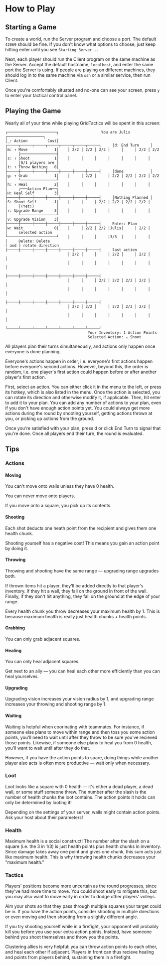 # How to Play

## Starting a Game

To create a world, run the Server program and choose a port. The default `42069` should be fine. If you don't know what options to choose, just keep hitting enter until you see `Starting Server...`

Next, each player should run the Client program on the same machine as the Server. Accept the default hostname, `localhost`, and enter the same port the Server is using. If people are playing on different machines, they should log in to the same machine via `ssh` or a similar service, then run Client.

Once you're comfortably situated and no-one can see your screen, press `y` to enter your tactical control panel.

## Playing the Game

Nearly all of your time while playing GridTactics will be spent in this screen:

```
┌──────────────────────┐                   You are Julis                    ┌────────────────┐
│_: Action         Cost│    ┌─────┬─────┬─────┬─────┬─────┬─────┬─────┐     │d: End Turn     │
│m: ↑ Move            1│    │ 2/2 │ 2/2 │ 2/2 │     │     │ 2/2 │ 2/2 │     ├────────────────┤
│s: ↑ Shoot           1│    │     │     │     │     │     │     │     │     │0/1 players are │
│t: ↑ Throw Nothing   0│    ├─────┼─────┼─────┼─────┼─────┼─────┼─────┤     │done            │
│g: ↑ Grab            1│    │     │ 2/2 │     │ 2/2 │ 2/2 │ 2/2 │ 2/2 │     └────────────────┘
│h: ↑ Heal            2│    │     │     │     │     │     │     │     │     ┌───Action Plan──┐
│H: Heal Self         3│    ├─────┼─────┼─────┼─────┼─────┼─────┼─────┤     │Nothing Planned │
│S: Shoot Self       -1│    │     │     │ 2/2 │ 2/2 │ 2/2 │ 2/2 │     │     │(Yet!)          │
│r: Upgrade Range     3│    │     │     │     │     │     │     │     │     └────────────────┘
│v: Upgrade Vision    3│    ├─────┼─────┼─────┼─────┼─────┼─────┼─────┤     Enter: Plan       
│w: Wait              0│    │     │ 2/2 │ 2/2 │Julis│     │ 2/2 │     │     selected action   
└──────────────────────┘    │     │     │     │3/3  │     │     │     │     Delete: Delete    
[ and ] rotate direction    ├─────┼─────┼─────┼─────┼─────┼─────┼─────┤     last action       
                            │ 2/2 │     │     │ 2/2 │     │ 2/2 │     │                       
                            │     │     │     │     │     │     │     │                       
                            ├─────┼─────┼─────┼─────┼─────┼─────┼─────┤                       
                            │     │     │ 2/2 │ 2/2 │ 2/2 │ 2/2 │     │                       
                            │     │     │     │     │     │     │     │                       
                            ├─────┼─────┼─────┼─────┼─────┼─────┼─────┤                       
                            │ 2/2 │ 2/2 │     │ 2/2 │ 2/2 │ 2/2 │     │                       
                            │     │     │     │     │     │     │     │                       
                            └─────┴─────┴─────┴─────┴─────┴─────┴─────┘                       
                                     Your Inventory: 1 Action Points
                                     Selected Action: ↘︎ Shoot
```

All players plan their turns simultaneously, and actions only happen once everyone is done planning.

Everyone's actions happen in order, i.e. everyone's first actions happen before everyone's second actions. However, beyond this, the order is random, i.e. one player's first action could happen before or after another player's first action.

First, select an action. You can either click it in the menu to the left, or press its hotkey, which is also listed in the menu.
Once the action is selected, you can rotate its direction and otherwise modify it, if applicable.
Then, hit enter to add it to your plan.
You can add any number of actions to your plan, even if you don't have enough action points yet. You could always get more actions during the round by shooting yourself, getting actions thrown at you, or picking up actions from the ground.

Once you're satisfied with your plan, press d or click End Turn to signal that you're done. Once all players end their turn, the round is evaluated.

## Tips

### Actions

#### Moving
You can't move onto walls unless they have 0 health.

You can never move onto players.

If you move onto a square, you pick up its contents.

#### Shooting
Each shot deducts one heath point from the recipient and gives them one health chunk.

Shooting yourself has a negative cost! This means you gain an action point by doing it. 

#### Throwing
Throwing and shooting have the same range — upgrading range upgrades both.

If thrown items hit a player, they'll be added directly to that player's inventory. If they hit a wall, they fall on the ground in front of the wall. Finally, if they don't hit anything, they fall on the ground at the edge of your range.

Every health chunk you throw decreases your maximum health by 1. This is because maximum health is really just health chunks + health points.

#### Grabbing
You can only grab adjacent squares.

#### Healing
You can only heal adjacent squares.

Get next to an ally — you can heal each other more efficiently than you can heal yourselves.

#### Upgrading
Upgrading vision increases your vision radius by 1, and upgrading range increases your throwing and shooting range by 1.

#### Waiting
Waiting is helpful when coorinating with teammates. For instance, if someone else plans to move within range and then toss you some action points, you'll need to wait until after they throw to be sure you've recieved those points. Likewise, if someone else plans to heal you from 0 health, you'll want to wait until after they do that.

However, if you have the action points to spare, doing things while another player also acts is often more productive — wait only when necessary.

### Loot
Loot looks like a square with 0 health — it's either a dead player, a dead wall, or some stuff someone threw. The number after the slash is the number of health chunks the loot contains. The action points it holds can only be determined by looting it!

Depending on the settings of your server, walls might contain action points. Ask your host about their parameters!

### Health
Maximum health is a social construct! The number after the slash on a square (i.e. the 3 in 1/3) is just health points plus health chunks in inventory. Since damage takes away one point and gives one chunk, this sum acts just like maximum health. This is why throwing health chunks decreases your "maximum health."

### Tactics
Players' positions become more uncertain as the round progresses, since they've had more time to move. You could shoot early to mitigate this, but you may also want to move early in order to dodge other players' volleys.

Aim your shots so that they pass through multiple squares your target could be in. If you have the action points, consider shooting in multiple directions or even moving and then shooting from a slightly different angle.

If you try shooting yourself while in a firefight, your opponent will probably kill you before you use your extra action points. Instead, have someone behind you shoot themselves and throw you the points.

Clustering allies is very helpful: you can throw action points to each other, and heal each other if adjacent. Players in front can thus recieve healing and points from players behind, sustaining them in a firefight.